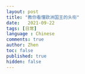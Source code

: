 ```yaml
---
layout: post
title: "教你看懂欧洲国王的头衔"
date:   2021-09-22
tags: [日常]
language : Chinese
comments: true
author: Zhen
toc: false
published: true
hidden: false
---
```

<!--stackedit_data:
eyJoaXN0b3J5IjpbLTEzNjYwNzc5MjhdfQ==
-->